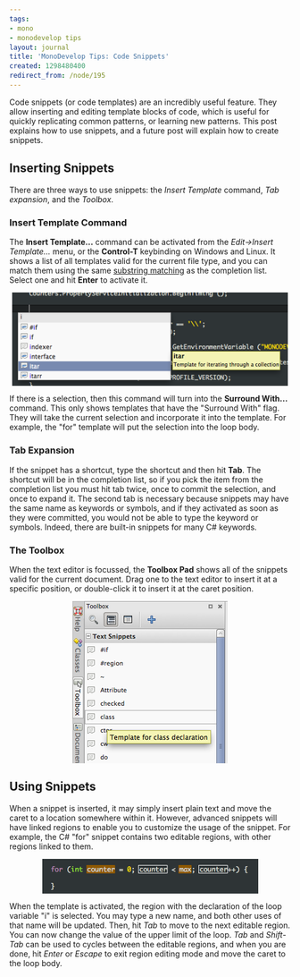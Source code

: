 ```yaml
---
tags:
- mono
- monodevelop tips
layout: journal
title: 'MonoDevelop Tips: Code Snippets'
created: 1298480400
redirect_from: /node/195
---
```

Code snippets (or code templates) are an incredibly useful feature. They allow inserting and editing template blocks of code, which is useful for quickly replicating common patterns, or learning new patterns. This post explains how to use snippets, and a future post will explain how to create snippets.<!--break-->

## Inserting Snippets

There are three ways to use snippets: the _Insert Template_ command, _Tab expansion_, and the _Toolbox_.

### Insert Template Command

The <strong>Insert Template...</strong> command can be activated from the _Edit->Insert Template..._ menu, or the <strong>Control-T</strong> keybinding on Windows and Linux. It shows a list of all templates valid for the current file type, and you can match them using the same <a href="/journal/2011/02/07/completion_list_filtering">substring matching</a> as the completion list. Select one and hit <strong>Enter</strong> to activate it.

<a href="/files/images/md-tips/template-insert.png" rel="lightbox[md_tips_code_snippets]" title="The Insert Template list"><img src="/files/images/md-tips/template-insert.png" alt="The Insert Template list" style="max-width:98%; display:block;margin-left:auto;margin-right:auto;" /></a>

If there is a selection, then this command will turn into the <strong>Surround With...</strong> command. This only shows templates that have the "Surround With" flag. They will take the current selection and incorporate it into the template. For example, the "for" template will put the selection into the loop body.

### Tab Expansion

If the snippet has a shortcut, type the shortcut and then hit <strong>Tab</strong>. The shortcut will be in the completion list, so if you pick the item from the completion list you must hit tab twice, once to commit the selection, and once to expand it. The second tab is necessary because snippets may have the same name as keywords or symbols, and if they activated as soon as they were committed, you would not be able to type the keyword or symbols. Indeed, there are built-in snippets for many C# keywords.

### The Toolbox

When the text editor is focussed, the <strong>Toolbox Pad</strong> shows all of the snippets valid for the current document. Drag one to the text editor to insert it at a specific position, or double-click it to insert it at the caret position.

<a href="/files/images/md-tips/template-toolbox.png" rel="lightbox[md_tips_code_snippets]" title="Code Snippets in the Toolbox"><img src="/files/images/md-tips/template-toolbox.png" alt="Code Snippets in the Toolbox" style="max-width:98%; display:block;margin-left:auto;margin-right:auto;" /></a>

## Using Snippets

When a snippet is inserted, it may simply insert plain text and move the caret to a location somewhere within it. However, advanced snippets will have linked regions to enable you to customize the usage of the snippet. For example, the C# "for" snippet contains two editable regions, with other regions linked to them.

<a href="/files/images/md-tips/template-for-regions.png" rel="lightbox[md_tips_code_snippets]" title="Expansion of the 'for' template showing linked regions"><img src="/files/images/md-tips/template-for-regions.png" alt="Expansion of the 'for' template showing linked regions" style="max-width:98%; display:block;margin-left:auto;margin-right:auto;" /></a>

When the template is activated, the region with the declaration of the loop variable "i" is selected. You may type a new name, and both other uses of that name will be updated. Then, hit _Tab_ to move to the next editable region. You can now change the value of the upper limit of the loop. _Tab_ and _Shift-Tab_ can be used to cycles between the editable regions, and when you are done, hit _Enter_ or _Escape_ to exit region editing mode and move the caret to the loop body.
